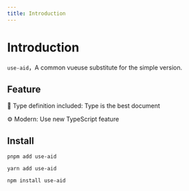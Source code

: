 ```yaml
---
title: Introduction
---
```


# Introduction

`use-aid`，A common vueuse substitute for the simple version.

## Feature

💪 Type definition included: Type is the best document

⚙️ Modern: Use new TypeScript feature

## Install

<CodeGroup>
  <CodeGroupItem title="PNPM">

```bash:no-line-numbers
pnpm add use-aid
```

  </CodeGroupItem>

  <CodeGroupItem title="YARN">

```bash:no-line-numbers
yarn add use-aid
```

  </CodeGroupItem>
  <CodeGroupItem title="NPM">

```bash:no-line-numbers
npm install use-aid
```

  </CodeGroupItem>

</CodeGroup>
